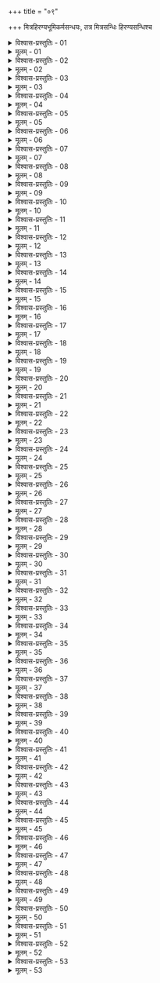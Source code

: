 +++
title = "०९"

+++
मित्रहिरण्यभूमिकर्मसन्धयः, तत्र मित्रसन्धिः हिरण्यसन्धिश्च  

<details><summary>विश्वास-प्रस्तुतिः - 01</summary>

01 संहितप्रयाणे मित्रहिरण्यभूमिलाभानां उत्तर उत्तरो लाभः श्रेयान्
</details>

<details><summary>मूलम् - 01</summary>

01 संहितप्रयाणे मित्रहिरण्यभूमिलाभानां उत्तर उत्तरो लाभः श्रेयान्
</details>

<details><summary>विश्वास-प्रस्तुतिः - 02</summary>

02 मित्रहिरण्ये हि भूमिलाभाद् भवतः, मित्रं हिरण्यलाभात्
</details>

<details><summary>मूलम् - 02</summary>

02 मित्रहिरण्ये हि भूमिलाभाद् भवतः, मित्रं हिरण्यलाभात्
</details>

<details><summary>विश्वास-प्रस्तुतिः - 03</summary>

03 यो वा लाभः सिद्धः शेषयोरन्यतरं साधयति
</details>

<details><summary>मूलम् - 03</summary>

03 यो वा लाभः सिद्धः शेषयोरन्यतरं साधयति
</details>

<details><summary>विश्वास-प्रस्तुतिः - 04</summary>

04 त्वं चाहं च मित्रं लभावहे इत्येवं।आदिद्ः समसन्धिः
</details>

<details><summary>मूलम् - 04</summary>

04 त्वं चाहं च मित्रं लभावहे इत्येवं।आदिद्ः समसन्धिः
</details>

<details><summary>विश्वास-प्रस्तुतिः - 05</summary>

05 त्वं मित्रम् इत्येवं।आदिर्विषमसन्धिः
</details>

<details><summary>मूलम् - 05</summary>

05 त्वं मित्रम् इत्येवं।आदिर्विषमसन्धिः
</details>

<details><summary>विश्वास-प्रस्तुतिः - 06</summary>

06 तयोर्विशेषलाभाद् अतिसन्धिः
</details>

<details><summary>मूलम् - 06</summary>

06 तयोर्विशेषलाभाद् अतिसन्धिः
</details>

<details><summary>विश्वास-प्रस्तुतिः - 07</summary>

07 समसन्धौ तु यः सम्पन्नं मित्रं मित्रकृच्छ्रे वा मित्रं अवाप्नोति सोऽतिसन्धत्ते
</details>

<details><summary>मूलम् - 07</summary>

07 समसन्धौ तु यः सम्पन्नं मित्रं मित्रकृच्छ्रे वा मित्रं अवाप्नोति सोऽतिसन्धत्ते
</details>

<details><summary>विश्वास-प्रस्तुतिः - 08</summary>

08 आपद्द् हि सौहृदस्थैर्यं उत्पादयति
</details>

<details><summary>मूलम् - 08</summary>

08 आपद्द् हि सौहृदस्थैर्यं उत्पादयति
</details>

<details><summary>विश्वास-प्रस्तुतिः - 09</summary>

09 मित्रकृच्छ्रेऽपि नित्यं अवश्यं अनित्यं वश्यं वा इति नित्यं अवश्यं श्रेयः, तद्द् हि अनुपकुर्वद् अपि नापकरोति इत्याचार्याः
</details>

<details><summary>मूलम् - 09</summary>

09 मित्रकृच्छ्रेऽपि नित्यं अवश्यं अनित्यं वश्यं वा इति नित्यं अवश्यं श्रेयः, तद्द् हि अनुपकुर्वद् अपि नापकरोति इत्याचार्याः
</details>

<details><summary>विश्वास-प्रस्तुतिः - 10</summary>

10 न इति कौटिल्यः
</details>

<details><summary>मूलम् - 10</summary>

10 न इति कौटिल्यः
</details>

<details><summary>विश्वास-प्रस्तुतिः - 11</summary>

11 वश्यं अनित्यं श्रेयः
</details>

<details><summary>मूलम् - 11</summary>

11 वश्यं अनित्यं श्रेयः
</details>

<details><summary>विश्वास-प्रस्तुतिः - 12</summary>

12 यावद् उपकरोति तावन् मित्रं भवति, उपकारलक्षणं मित्रं इति
</details>

<details><summary>मूलम् - 12</summary>

12 यावद् उपकरोति तावन् मित्रं भवति, उपकारलक्षणं मित्रं इति
</details>

<details><summary>विश्वास-प्रस्तुतिः - 13</summary>

13 वश्ययोरपि महाभोगं अनित्यं अल्पभोगं वा नित्यं इति महाभोगं अनित्यं श्रेयः, महाभोगं अनित्यं अल्पकालेन महद्।उपकुर्वन् महान्ति व्ययस्थानानि प्रतिकरोति इत्याचार्याः ॥
</details>

<details><summary>मूलम् - 13</summary>

13 वश्ययोरपि महाभोगं अनित्यं अल्पभोगं वा नित्यं इति महाभोगं अनित्यं श्रेयः, महाभोगं अनित्यं अल्पकालेन महद्।उपकुर्वन् महान्ति व्ययस्थानानि प्रतिकरोति इत्याचार्याः ॥
</details>
  

<details><summary>विश्वास-प्रस्तुतिः - 14</summary>

14 न इति कौटिल्यः
</details>

<details><summary>मूलम् - 14</summary>

14 न इति कौटिल्यः
</details>

<details><summary>विश्वास-प्रस्तुतिः - 15</summary>

15 नित्यं अल्पभोगं श्रेयः
</details>

<details><summary>मूलम् - 15</summary>

15 नित्यं अल्पभोगं श्रेयः
</details>

<details><summary>विश्वास-प्रस्तुतिः - 16</summary>

16 महाभोगं अनित्यं उपकारभयाद् अपक्रामति, उपकृत्य वा प्रत्यादातुं ईहते
</details>

<details><summary>मूलम् - 16</summary>

16 महाभोगं अनित्यं उपकारभयाद् अपक्रामति, उपकृत्य वा प्रत्यादातुं ईहते
</details>

<details><summary>विश्वास-प्रस्तुतिः - 17</summary>

17 नित्यं अल्पभोगं सातत्याद् अल्पं उपकुर्वन् महता कालेन महद् उपकरोति
</details>

<details><summary>मूलम् - 17</summary>

17 नित्यं अल्पभोगं सातत्याद् अल्पं उपकुर्वन् महता कालेन महद् उपकरोति
</details>

<details><summary>विश्वास-प्रस्तुतिः - 18</summary>

18 गुरुसमुत्थं महन् मित्रं लघुसमुत्थं अल्पं वा इति गुरुसमुत्थं महन् मित्रं प्रतापकरं भवति, यदा च उत्तिष्ठते तदा कार्यं साधयति इत्याचार्याः
</details>

<details><summary>मूलम् - 18</summary>

18 गुरुसमुत्थं महन् मित्रं लघुसमुत्थं अल्पं वा इति गुरुसमुत्थं महन् मित्रं प्रतापकरं भवति, यदा च उत्तिष्ठते तदा कार्यं साधयति इत्याचार्याः
</details>

<details><summary>विश्वास-प्रस्तुतिः - 19</summary>

19 न इति कौटिल्यः
</details>

<details><summary>मूलम् - 19</summary>

19 न इति कौटिल्यः
</details>

<details><summary>विश्वास-प्रस्तुतिः - 20</summary>

20 लघुसमुत्थं अल्पं श्रेयः
</details>

<details><summary>मूलम् - 20</summary>

20 लघुसमुत्थं अल्पं श्रेयः
</details>

<details><summary>विश्वास-प्रस्तुतिः - 21</summary>

21 लगुसमुत्थं अल्पं मित्रं कार्यकालं नातिपातयति दौर्बल्याच्च यथा इष्टभोग्यं भवति, न इतरत् प्रकृष्टभौमम्
</details>

<details><summary>मूलम् - 21</summary>

21 लगुसमुत्थं अल्पं मित्रं कार्यकालं नातिपातयति दौर्बल्याच्च यथा इष्टभोग्यं भवति, न इतरत् प्रकृष्टभौमम्
</details>

<details><summary>विश्वास-प्रस्तुतिः - 22</summary>

22 विक्षिप्तसैन्यं अवश्यसैन्यं वा इति विक्षिप्तं सैन्यं शक्यं प्रतिसंहर्तुं वश्यत्वाद् इत्याचार्याः
</details>

<details><summary>मूलम् - 22</summary>

22 विक्षिप्तसैन्यं अवश्यसैन्यं वा इति विक्षिप्तं सैन्यं शक्यं प्रतिसंहर्तुं वश्यत्वाद् इत्याचार्याः
</details>

<details><summary>विश्वास-प्रस्तुतिः - 23</summary>

23 न इति कौटिल्यः
</details>

<details><summary>मूलम् - 23</summary>

23 न इति कौटिल्यः
</details>

<details><summary>विश्वास-प्रस्तुतिः - 24</summary>

24 अवश्यसैन्यं श्रेयः
</details>

<details><summary>मूलम् - 24</summary>

24 अवश्यसैन्यं श्रेयः
</details>

<details><summary>विश्वास-प्रस्तुतिः - 25</summary>

25 अवश्यं हि शक्यं सामादिभिर्वश्यं कर्तुं, न इतरत् कार्यव्यासक्तं प्रतिसंहर्तुम्
</details>

<details><summary>मूलम् - 25</summary>

25 अवश्यं हि शक्यं सामादिभिर्वश्यं कर्तुं, न इतरत् कार्यव्यासक्तं प्रतिसंहर्तुम्
</details>

<details><summary>विश्वास-प्रस्तुतिः - 26</summary>

26 पुरुषभोगं हिरण्यभोगं वा मित्रं इति पुरुषभोगं मित्रं श्रेयः, प्रुषभोगं मित्रं प्रतापकरं भवति, यदा च उत्तिष्ठते तदा कार्यं साधयति इत्याचार्याः
</details>

<details><summary>मूलम् - 26</summary>

26 पुरुषभोगं हिरण्यभोगं वा मित्रं इति पुरुषभोगं मित्रं श्रेयः, प्रुषभोगं मित्रं प्रतापकरं भवति, यदा च उत्तिष्ठते तदा कार्यं साधयति इत्याचार्याः
</details>

<details><summary>विश्वास-प्रस्तुतिः - 27</summary>

27 न इति कौटिल्यः
</details>

<details><summary>मूलम् - 27</summary>

27 न इति कौटिल्यः
</details>

<details><summary>विश्वास-प्रस्तुतिः - 28</summary>

28 हिरण्यभोगं मित्रं श्रेयः
</details>

<details><summary>मूलम् - 28</summary>

28 हिरण्यभोगं मित्रं श्रेयः
</details>

<details><summary>विश्वास-प्रस्तुतिः - 29</summary>

29 नित्यो हि हिरण्येन योगः कदाचिद् दण्डेन
</details>

<details><summary>मूलम् - 29</summary>

29 नित्यो हि हिरण्येन योगः कदाचिद् दण्डेन
</details>

<details><summary>विश्वास-प्रस्तुतिः - 30</summary>

30 दण्डश्च हिरण्येनान्ये च कामाः प्राप्यन्त इति
</details>

<details><summary>मूलम् - 30</summary>

30 दण्डश्च हिरण्येनान्ये च कामाः प्राप्यन्त इति
</details>

<details><summary>विश्वास-प्रस्तुतिः - 31</summary>

31 हिरण्यभोगं भूमिभोगं वा मित्रं इति हिरण्यभोगं गतिमत्त्वात् सर्वव्ययप्रतीकारकरम् इत्याचार्याः
</details>

<details><summary>मूलम् - 31</summary>

31 हिरण्यभोगं भूमिभोगं वा मित्रं इति हिरण्यभोगं गतिमत्त्वात् सर्वव्ययप्रतीकारकरम् इत्याचार्याः
</details>

<details><summary>विश्वास-प्रस्तुतिः - 32</summary>

32 न इति कौटिल्यः
</details>

<details><summary>मूलम् - 32</summary>

32 न इति कौटिल्यः
</details>

<details><summary>विश्वास-प्रस्तुतिः - 33</summary>

33 मित्रहिरण्ये हि भूमिलाभाद् भवत इत्युक्तं पुरस्ताद्
</details>

<details><summary>मूलम् - 33</summary>

33 मित्रहिरण्ये हि भूमिलाभाद् भवत इत्युक्तं पुरस्ताद्
</details>

<details><summary>विश्वास-प्रस्तुतिः - 34</summary>

34 तस्माद् भूमिभोगं मित्रं श्रेय इति
</details>

<details><summary>मूलम् - 34</summary>

34 तस्माद् भूमिभोगं मित्रं श्रेय इति
</details>

<details><summary>विश्वास-प्रस्तुतिः - 35</summary>

35 तुल्ये पुरुषभोगे विक्रमः क्लेशसहत्वं अनुरागः सर्वबललाभो वा मित्रकुलाद् विशेषः
</details>

<details><summary>मूलम् - 35</summary>

35 तुल्ये पुरुषभोगे विक्रमः क्लेशसहत्वं अनुरागः सर्वबललाभो वा मित्रकुलाद् विशेषः
</details>

<details><summary>विश्वास-प्रस्तुतिः - 36</summary>

36 तुल्ये हिरण्यभोगे प्रार्थितार्थता प्राभूत्यं अल्पप्रयसता सातत्यं च विशेषः
</details>

<details><summary>मूलम् - 36</summary>

36 तुल्ये हिरण्यभोगे प्रार्थितार्थता प्राभूत्यं अल्पप्रयसता सातत्यं च विशेषः
</details>

<details><summary>विश्वास-प्रस्तुतिः - 37</summary>

37 तत्र एतद् भवति
</details>

<details><summary>मूलम् - 37</summary>

37 तत्र एतद् भवति
</details>

<details><summary>विश्वास-प्रस्तुतिः - 38</summary>

38ab नित्यं वश्यं लघु।उत्थानं पितृपैतामहं महत् ।  
38chd अद्वैध्यं च इति सम्पन्नं मित्रं षड्गुणं उच्यते
</details>

<details><summary>मूलम् - 38</summary>

38ab नित्यं वश्यं लघु।उत्थानं पितृपैतामहं महत् ।  
38chd अद्वैध्यं च इति सम्पन्नं मित्रं षड्गुणं उच्यते
</details>

<details><summary>विश्वास-प्रस्तुतिः - 39</summary>

39ab ऋते यद् अर्थं प्रणयाद् रक्ष्यते यच्च रक्षति ।  
39chd पूर्व उपचितसम्बन्धं तन् मित्रं नित्यं उच्यते
</details>

<details><summary>मूलम् - 39</summary>

39ab ऋते यद् अर्थं प्रणयाद् रक्ष्यते यच्च रक्षति ।  
39chd पूर्व उपचितसम्बन्धं तन् मित्रं नित्यं उच्यते
</details>

<details><summary>विश्वास-प्रस्तुतिः - 40</summary>

40ab सर्वचित्रमहाभोगं त्रिविधं वश्यं उच्यते ।  
40chd एकतोभोग्युभयतः सर्वतोभोगि चापरम्
</details>

<details><summary>मूलम् - 40</summary>

40ab सर्वचित्रमहाभोगं त्रिविधं वश्यं उच्यते ।  
40chd एकतोभोग्युभयतः सर्वतोभोगि चापरम्
</details>

<details><summary>विश्वास-प्रस्तुतिः - 41</summary>

41ab आदातृ वा दात्र्ऽपि वा जीवत्यरिषु हिंसया ।  
41chd मित्रं नित्यं अवश्यं तद्दुर्गाटव्य्ऽपसारि च
</details>

<details><summary>मूलम् - 41</summary>

41ab आदातृ वा दात्र्ऽपि वा जीवत्यरिषु हिंसया ।  
41chd मित्रं नित्यं अवश्यं तद्दुर्गाटव्य्ऽपसारि च
</details>

<details><summary>विश्वास-प्रस्तुतिः - 42</summary>

42ab अन्यतो विगृहीतं यल्लघुव्यसनं एव वा ।  
42chd सन्धत्ते च उपकाराय तन् मित्रं वश्यं अध्रुवम्
</details>

<details><summary>मूलम् - 42</summary>

42ab अन्यतो विगृहीतं यल्लघुव्यसनं एव वा ।  
42chd सन्धत्ते च उपकाराय तन् मित्रं वश्यं अध्रुवम्
</details>

<details><summary>विश्वास-प्रस्तुतिः - 43</summary>

43ab एकार्थेनाथ सम्बद्धं उपकार्यविकारि च ।  
43chd मित्रभावि भवत्येतन् मित्रं अद्वैध्यं आपदि
</details>

<details><summary>मूलम् - 43</summary>

43ab एकार्थेनाथ सम्बद्धं उपकार्यविकारि च ।  
43chd मित्रभावि भवत्येतन् मित्रं अद्वैध्यं आपदि
</details>

<details><summary>विश्वास-प्रस्तुतिः - 44</summary>

44ab मित्रभावाद् ध्रुवं मित्रं शत्रुसाधारणाच्चलम् ।  
44chd न कस्यचिद् उदासीनं द्वयोरुभयभावि तत्
</details>

<details><summary>मूलम् - 44</summary>

44ab मित्रभावाद् ध्रुवं मित्रं शत्रुसाधारणाच्चलम् ।  
44chd न कस्यचिद् उदासीनं द्वयोरुभयभावि तत्
</details>

<details><summary>विश्वास-प्रस्तुतिः - 45</summary>

45ab विजिगीषोरमित्रं यन् मित्रं अन्तर्धितां गतम् ।  
45chd उपकारेऽनिविष्टं वाऽशक्तं वाऽनुपकारि तत्
</details>

<details><summary>मूलम् - 45</summary>

45ab विजिगीषोरमित्रं यन् मित्रं अन्तर्धितां गतम् ।  
45chd उपकारेऽनिविष्टं वाऽशक्तं वाऽनुपकारि तत्
</details>

<details><summary>विश्वास-प्रस्तुतिः - 46</summary>

46ab प्रियं परस्य वा रक्ष्यं पूज्यं सम्बद्धं एव वा ।  
46chd अनुगृह्णाति यन् मित्रं शत्रुसाधारणं हि तत्
</details>

<details><summary>मूलम् - 46</summary>

46ab प्रियं परस्य वा रक्ष्यं पूज्यं सम्बद्धं एव वा ।  
46chd अनुगृह्णाति यन् मित्रं शत्रुसाधारणं हि तत्
</details>

<details><summary>विश्वास-प्रस्तुतिः - 47</summary>

47ab प्रकृष्टभौमं सन्तुष्टं बलवच्चालसं च यत् ।  
47chd उदासीनं भवत्येतद् व्यसनाद् अवमानितम्
</details>

<details><summary>मूलम् - 47</summary>

47ab प्रकृष्टभौमं सन्तुष्टं बलवच्चालसं च यत् ।  
47chd उदासीनं भवत्येतद् व्यसनाद् अवमानितम्
</details>

<details><summary>विश्वास-प्रस्तुतिः - 48</summary>

48ab अरेर्नेतुश्च यद् वृद्धिं दौर्बल्याद् अनुवर्तते ।  
48chd उभयस्याप्यविद्विष्टं विद्याद् उभयभावि तत्
</details>

<details><summary>मूलम् - 48</summary>

48ab अरेर्नेतुश्च यद् वृद्धिं दौर्बल्याद् अनुवर्तते ।  
48chd उभयस्याप्यविद्विष्टं विद्याद् उभयभावि तत्
</details>

<details><summary>विश्वास-प्रस्तुतिः - 49</summary>

49ab कारणाकारणध्वस्तं कारणाकारणागतम् ।  
49chd यो मित्रं समुपेक्षेत स मृत्युं उपगूहति
</details>

<details><summary>मूलम् - 49</summary>

49ab कारणाकारणध्वस्तं कारणाकारणागतम् ।  
49chd यो मित्रं समुपेक्षेत स मृत्युं उपगूहति
</details>

<details><summary>विश्वास-प्रस्तुतिः - 50</summary>

50 क्षिप्रं अल्पो लाभश्चिरान् महान् इति वा क्षिप्रं अल्पो लाभः कार्यदेशकालसंवादकः श्रेयान् इत्याचार्याः
</details>

<details><summary>मूलम् - 50</summary>

50 क्षिप्रं अल्पो लाभश्चिरान् महान् इति वा क्षिप्रं अल्पो लाभः कार्यदेशकालसंवादकः श्रेयान् इत्याचार्याः
</details>

<details><summary>विश्वास-प्रस्तुतिः - 51</summary>

51 न इति कौटिल्यः
</details>

<details><summary>मूलम् - 51</summary>

51 न इति कौटिल्यः
</details>

<details><summary>विश्वास-प्रस्तुतिः - 52</summary>

52 चिराद् अविनिपाती बीजसधर्मा महाम्ल्लाभः श्रेयान्, विपर्यये पूर्वः
</details>

<details><summary>मूलम् - 52</summary>

52 चिराद् अविनिपाती बीजसधर्मा महाम्ल्लाभः श्रेयान्, विपर्यये पूर्वः
</details>

<details><summary>विश्वास-प्रस्तुतिः - 53</summary>

53ab एवं दृष्ट्वा ध्रुवे लाभे लाभांशे च गुण उदयम् ।  
53chd स्वार्थसिद्धिपरो यायात् संहितः सामवायिकैः  (इति)
</details>

<details><summary>मूलम् - 53</summary>

53ab एवं दृष्ट्वा ध्रुवे लाभे लाभांशे च गुण उदयम् ।  
53chd स्वार्थसिद्धिपरो यायात् संहितः सामवायिकैः  (इति)
</details>
